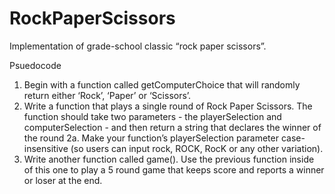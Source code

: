 # RockPaperScissors
Implementation of grade-school classic “rock paper scissors”.


Psuedocode
1. Begin with a function called getComputerChoice that will randomly return either ‘Rock’, ‘Paper’ or ‘Scissors’.
2. Write a function that plays a single round of Rock Paper Scissors. The function should take two parameters - the playerSelection and computerSelection - and then return a string that declares the winner of the round
2a. Make your function’s playerSelection parameter case-insensitive (so users can input rock, ROCK, RocK or any other variation).
3. Write another function called game(). Use the previous function inside of this one to play a 5 round game that keeps score and reports a winner or loser at the end.